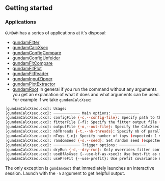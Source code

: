 ## Getting started

### Applications

`GUNDAM` has a series of applications at it's disposal:
- [gundamFitter](applications/gundamFitter.md)
- [gundamCalcXsec](applications/gundamCalcXsec.md)
- [gundamConfigCompare](applications/gundamConfigCompare.md)
- [gundamConfigUnfolder](applications/gundamConfigUnfolder.md)
- [gundamFitCompare](applications/gundamFitCompare.md)
- [gundamFitPlot](gundamFitPlot.md)
- [gundamFitReader](gundamFitReader.md)
- [gundamInputZipper](gundamInputZipper.md)
- [gundamPlotExtractor](gundamPlotExtractor.md)
- [gundamRoot](gundamRoot.md)
In general if you run the command without any arguments you get an explanation of what it does and what arguments can be used. For example if we take `gundamCalcXsec`:
```bash
[gundamCalcXsec.cxx]: Usage: 
[gundamCalcXsec.cxx]: ──────────── Main options: ────────────
[gundamCalcXsec.cxx]: configFile {-c,--config-file}: Specify path to the fitter config file (expected: 1 value)
[gundamCalcXsec.cxx]: fitterFile {-f}: Specify the fitter output file (expected: 1 value)
[gundamCalcXsec.cxx]: outputFile {-o,--out-file}: Specify the CalcXsec output file (expected: 1 value)
[gundamCalcXsec.cxx]: nbThreads {-t,--nb-threads}: Specify nb of parallel threads (expected: 1 value)
[gundamCalcXsec.cxx]: nToys {-n}: Specify number of toys (expected: 1 value)
[gundamCalcXsec.cxx]: randomSeed {-s,--seed}: Set random seed (expected: 1 value)
[gundamCalcXsec.cxx]: ──────────── Trigger options: ────────────
[gundamCalcXsec.cxx]: dryRun {-d,--dry-run}: Only overrides fitter config and print it. (trigger)
[gundamCalcXsec.cxx]: useBfAsXsec {--use-bf-as-xsec}: Use best-fit as x-sec value instead of mean of toys. (trigger)
[gundamCalcXsec.cxx]: usePreFit {--use-prefit}: Use prefit covariance matrices for the toy throws. (trigger)
```
The only exception is `gundamRoot` that immediately launches an interactive session. Launch with the `-h`  argument to get helpful output.